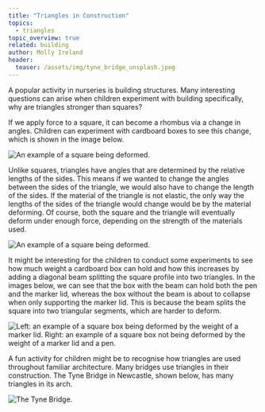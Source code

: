 ```yaml
---
title: "Triangles in Construction"
topics: 
  - triangles
topic_overview: true
related: building
author: Molly Ireland
header:
  teaser: /assets/img/tyne_bridge_unsplash.jpeg
---
```


A popular activity in nurseries is building structures. Many interesting questions can arise when children experiment with building specifically, why are triangles stronger than squares? 

If we apply force to a square, it can become a rhombus via a change in angles. Children can experiment with cardboard boxes to see this change, which is shown in the image below. 

![An example of a square being deformed.]({{site.baseurl}}/assets/img/square_deformation.jpeg "Deformation of a square")

Unlike squares, triangles have angles that are determined by the relative lengths of the sides. This means if we wanted to change the angles between the sides of the triangle, we would also have to change the length of the sides. If the material of the triangle is not elastic, the only way the lengths of the sides of the triangle would change would be by the material deforming. Of course, both the square and the triangle will eventually deform under enough force, depending on the strength of the materials used.

![An example of a square being deformed.]({{site.baseurl}}/assets/img/triangle_no_deformation.jpeg "A triangle not being deformed")

It might be interesting for the children to conduct some experiments to see how much weight a cardboard box can hold and how this increases by adding a diagonal beam splitting the square profile into two triangles. In the images below, we can see that the box with the beam can hold both the pen and the marker lid, whereas the box without the beam is about to collapse when only supporting the marker lid. This is because the beam splits the square into two triangular segments, which are harder to deform. 

![Left: an example of a square box being deformed by the weight of a marker lid. Right: an example of a square box not being deformed by the weight of a marker lid and a pen.]({{site.baseurl}}/assets/img/strong_and_weak_boxes.jpeg "A square box being deformed by a weight and a square box with a beam not being deformed by some weight")

A fun activity for children might be to recognise how triangles are used throughout familiar architecture. Many bridges use triangles in their construction. The Tyne Bridge in Newcastle, shown below, has many triangles in its arch.

![The Tyne Bridge.]({{site.baseurl}}/assets/img/tyne_bridge_unsplash.jpeg "The Tyne Bridge")

